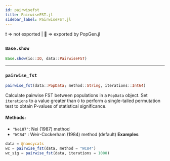 ```yaml
---
id: pairwisefst
title: PairwiseFST.jl
sidebar_label: PairwiseFST.jl
---
```



❗ => not exported | 
🔵 => exported by PopGen.jl

### `Base.show`
```julia
Base.show(io::IO, data::PairwiseFST)
```

-----

### `pairwise_fst`
```julia
pairwise_fst(data::PopData; method::String, iterations::Int64)
```
Calculate pairwise FST between populations in a `PopData` object. Set `iterations` 
to a value greater than `0` to perform a single-tailed permutation test to obtain
P-values of statistical significance.
#### Methods:
- `"Nei87"`: Nei (1987) method
- `"WC84"` : Weir-Cockerham (1984) method (default)
**Examples**

```julia
data = @nancycats
wc = pairwise_fst(data, method = "WC84")
wc_sig = pairwise_fst(data, iterations = 1000)
```

